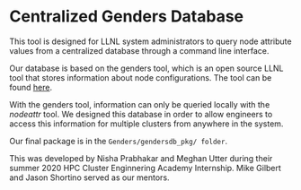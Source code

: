 # Centralized Genders Database

This tool is designed for LLNL system administrators to query node attribute values from a centralized database through a command line interface. 

Our database is based on the genders tool, which is an open source LLNL tool that stores information about node configurations.
The tool can be found [here](https://github.com/chaos/genders).

With the genders tool, information can only be queried locally with the *nodeattr* tool. We designed this database in order to allow engineers to access this information for multiple clusters from anywhere in the system. 

Our final package is in the `Genders/gendersdb_pkg/ folder`. 

This was developed by Nisha Prabhakar and Meghan Utter during their summer 2020 HPC Cluster Enginnering Academy Internship. Mike Gilbert and Jason Shortino served as our mentors. 
